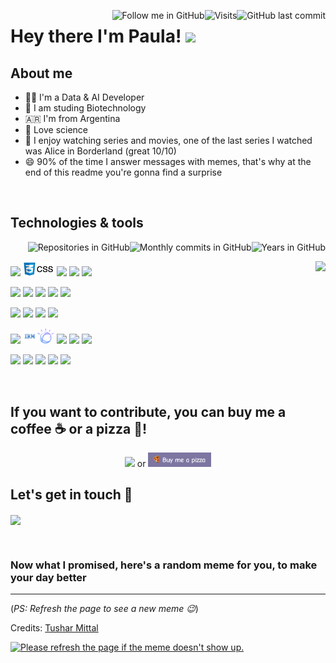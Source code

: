 <!-- Your badges
You can use the website to generate badges: https://shields.io/
https://shields.io/#styles
https://pufler.dev/git-badges/
-->
<a href="https://github.com/pauladanielafarias"><img alt="GitHub last commit" align="right" src="https://img.shields.io/github/last-commit/pauladanielafarias/pauladanielafarias?style=social&logo=github&label=Updated"></a> <a href="https://github.com/pauladanielafarias"><img alt="Visits" align="right" src="https://badges.pufler.dev/visits/pauladanielafarias/pauladanielafarias?style=social&logo=github"></a> <a href="https://github.com/pauladanielafarias/?tab=follow"><img alt="Follow me in GitHub" align="right" src="https://img.shields.io/github/followers/pauladanielafarias?label=Follow%20me&style=social"></a> 


# Hey there I'm Paula! <img width="4%" src="https://media.giphy.com/media/hvRJCLFzcasrR4ia7z/giphy.gif" width="25px">

## About me
- :woman_technologist: I'm a Data & AI Developer
- :dna: I am studing Biotechnology
- :argentina: I'm from Argentina
- :test_tube: Love science 
- :popcorn: I enjoy watching series and movies, one of the last series I watched was Alice in Borderland (great 10/10)
- :smile: 90% of the time I answer messages with memes, that's why at the end of this readme you're gonna find a surprise

<br>

## Technologies & tools 
<p>
  <!-- Your github readme stats
  You can use this api: https://github.com/anuraghazra/github-readme-stats
  -->
  <a href="https://github.com/pauladanielafarias/"> <img alt="Years in GitHub" align="right" src="https://badges.pufler.dev/years/pauladanielafarias?style=flat&color=purple&logo=github&logoColor=black&labelColor=FBFBFB"></a> <a href="https://github.com/pauladanielafarias/"><img alt="Monthly commits in GitHub" align="right" src="https://badges.pufler.dev/commits/monthly/pauladanielafarias?style=flat&color=purple&logo=github&logoColor=black&labelColor=FBFBFB"></a> <a href="https://github.com/pauladanielafarias?tab=repositories"><img alt="Repositories in GitHub" align="right" src="https://badges.pufler.dev/repos/pauladanielafarias?style=flat&color=purple&logo=github&logoColor=black&labelColor=FBFBFB"></a>
  <br>
  
  <a href="https://github.com/pauladanielafarias/repositories"><img height="160vh" align="right" src="https://github-readme-stats.vercel.app/api/top-langs/?username=pauladanielafarias&layout=compact&langs_count=6"></a>
  <!--<img height="160vh" width="50%" align="right" src="https://github-readme-stats.vercel.app/api?username=pauladanielafarias&show_icons=true&theme=material-palenight&hide=issues,contribs,prs&count_private=true&include_all_commits=true">-->
  
  <!-- 
  You can use this sites to get logos: https://www.vectorlogo.zone or https://simpleicons.org/
  -->
  <a href='https://html.spec.whatwg.org/'><img width="10%" src="https://www.vectorlogo.zone/logos/w3_html5/w3_html5-ar21.svg"></a>
  <a href='https://en.wikipedia.org/wiki/CSS'><img width="10%" src="https://github.com/pauladanielafarias/pauladanielafarias/blob/master/images/css3-logo.png"></a>
  <a href='https://getbootstrap.com/'><img width="10%" src="https://www.vectorlogo.zone/logos/getbootstrap/getbootstrap-ar21.svg"></a>
  <a href='https://www.javascript.com/'><img width="10%" src="https://www.vectorlogo.zone/logos/javascript/javascript-ar21.svg"></a>
  <a href='https://jquery.com/'><img width="10%" src="https://www.vectorlogo.zone/logos/jquery/jquery-ar21.svg"></a>
  <!--<a href=''><img width="10%" src="https://www.vectorlogo.zone/logos/yaml/yaml-ar21.svg"></a>-->

  <a href='https://nodejs.org/'><img width="10%" src="https://www.vectorlogo.zone/logos/nodejs/nodejs-horizontal.svg"></a>
  <a href='https://www.java.com/en/'><img width="10%" src="https://www.vectorlogo.zone/logos/java/java-ar21.svg"></a>
  <a href='https://www.php.net/'><img width="10%" src="https://www.vectorlogo.zone/logos/php/php-ar21.svg"></a>
  <a href='https://www.python.org/'><img width="10%" src="https://www.vectorlogo.zone/logos/python/python-ar21.svg"></a>
  <a href='https://www.json.org/json-en.html'><img width="10%" src="https://www.vectorlogo.zone/logos/json/json-ar21.svg"></a>

  <a href='https://git-scm.com/'><img width="10%" src="https://www.vectorlogo.zone/logos/git-scm/git-scm-ar21.svg"></a>
  <a href='https://github.com/'><img width="10%" src="https://www.vectorlogo.zone/logos/github/github-ar21.svg"></a>
  <a href='https://www.mysql.com/'><img width="10%" src="https://www.vectorlogo.zone/logos/mysql/mysql-ar21.svg"></a>
  <a href='https://www.phpmyadmin.net/'><img width="10%" src="https://www.vectorlogo.zone/logos/phpmyadmin/phpmyadmin-ar21.svg"></a>


  <a href='https://www.ibm.com/cloud'><img width="10%" src="https://www.vectorlogo.zone/logos/ibm_cloud/ibm_cloud-ar21.svg"></a> 
  <a href='https://www.ibm.com/watson'><img width="10%" src="https://github.com/pauladanielafarias/pauladanielafarias/blob/master/images/IBMWatson2.png"></a> 
  <a href='https://www.linux.org/'><img width="10%" src="https://www.vectorlogo.zone/logos/linux/linux-ar21.svg"></a>
  <a href='https://www.redhat.com/en'><img width="10%" src="https://www.vectorlogo.zone/logos/redhat/redhat-ar21.svg"></a>
  <a href='https://www.docker.com/'><img width="10%" src="https://www.vectorlogo.zone/logos/docker/docker-ar21.svg"></a>
  <!--<a><img width="10%" src="https://www.vectorlogo.zone/logos/kubernetes/kubernetes-ar21.svg"></a>-->

  
  <a href='https://firebase.google.com/'><img width="10%" src="https://www.vectorlogo.zone/logos/firebase/firebase-ar21.svg"></a>
  <a href='https://www.atlassian.com/software/jira'><img width="10%" src="https://www.vectorlogo.zone/logos/atlassian_jira/atlassian_jira-ar21.svg"></a>
  <a href='https://slack.com/'><img width="10%" src="https://www.vectorlogo.zone/logos/slack/slack-ar21.svg"></a>
  <a href='https://code.visualstudio.com/'><img width="10%" src="https://www.vectorlogo.zone/logos/visualstudio_code/visualstudio_code-ar21.svg"></a>
  <a href='https://jupyter.org/'><img width="10%" src="https://www.vectorlogo.zone/logos/jupyter/jupyter-ar21.svg"></a>
  <!--<a href=''><img width="10%" src="https://www.vectorlogo.zone/logos/netlify/netlify-ar21.svg"></a>-->
  
</p>

<br>

## If you want to contribute, you can buy me a coffee :coffee: or a pizza :pizza:!

<p align="center">
  <a align="center" href="https://cafecito.app/paulafarias"><img width="20%" src="https://cdn.cafecito.app/imgs/buttons/button_3.svg"></a> or <a href="https://www.buymeacoffee.com/paulafarias" align="center"> <img width="20%" src="https://github.com/pauladanielafarias/pauladanielafarias/blob/master/images/buy_me_a_pizza.png"></a>
</p>

## Let's get in touch :handshake:
<a href="https://www.linkedin.com/in/paulafarias/"><img align="center" width="20%" src="https://img.shields.io/badge/-Paula%20Farias-blue?style=social&logo=Linkedin&logoColor=blue"></a> 

<br>

### Now what I promised, here's a random meme for you, to make your day better

-----------------------------------
(*PS: Refresh the page to see a new meme :wink:*)

Credits: [Tushar Mittal](https://github.com/techytushar/techytushar/blob/master/README.md)

<a href="https://github.com/techytushar/random-memer"><img src='https://random-memer.herokuapp.com/' title="Meme" alt="Please refresh the page if the meme doesn't show up." height="400"></a>
